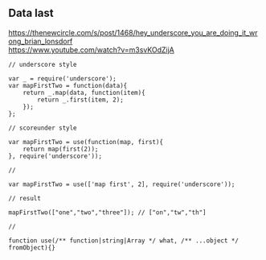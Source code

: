 Data last
---------

https://thenewcircle.com/s/post/1468/hey_underscore_you_are_doing_it_wrong_brian_lonsdorf  
https://www.youtube.com/watch?v=m3svKOdZijA


    // underscore style
    
    var _ = require('underscore');
    var mapFirstTwo = function(data){
        return _.map(data, function(item){
            return _.first(item, 2);
        });
    };

    // scoreunder style

    var mapFirstTwo = use(function(map, first){
        return map(first(2));
    }, require('underscore'));

    // 

    var mapFirstTwo = use(['map first', 2], require('underscore'));

    // result

    mapFirstTwo(["one","two","three"]); // ["on","tw","th"]

    // 

    function use(/** function|string|Array */ what, /** ...object */ fromObject){}
